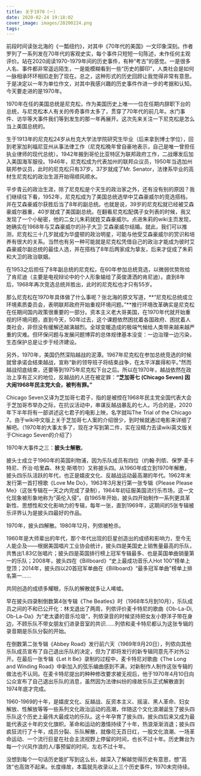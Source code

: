 ```yaml
---
title: 关于1970（一）
date: 2020-02-24 19:18:02
cover_image: images/20200224.png
tags:
---
```

前段时间读张北海的《一瓢纽约》，对其中《70年代的美国》一文印象深刻。作者罗列了一系列发在70年代的客观史实，每个事件只短短一句陈述，未作任何主观评价。站在2020阅读1970-1979年间的历史事件，有种“考古”的感觉。一是很多人名、事件都非常遥远陌生，一是能模糊看到一些“历史的脚印”，人类社会是如何一脉相承环环相扣走到了现在。总之，这种形式的历史回顾让我觉得非常有意思。于是决定以一年为单位作文，对其中我感兴趣的历史事件作进一步的考据和认知。今天要走进的是1970年。

1970年在任的美国总统是尼克松，作为美国历史上唯一一位在任期内辞职下台的总统，与尼克松本人有关的传奇事件太多了，贯穿了70年代的前几年。水门事件、访华等大事件我们等到发生的那一年再展开。这次先来关注一下尼克松是怎么当上美国总统的。

生于1913年的尼克松24岁从杜克大学法学院研究生毕业（后来拿到博士学位），回到老家加利福尼亚州从事法律工作（尼克松晚年曾自豪地表示，自己是唯一曾担任执业律师的现代总统）。1942年搬到哥伦比亚特区为联邦政府工作，二战爆发后加入美国海军服役。1946年，尼克松成为代表加州的联邦众议员，1950年当选加州联邦参议员，此时的尼克松只有37岁。37岁就成了Mr. Senator，法律系毕业的高材生尼克松的政治生涯开始得顺风顺水。

平步青云的政治生涯，除了尼克松是个天生的政治家之外，还有没有别的原因？我们继续往下看，1952年，尼克松成为了美国总统选举中艾森豪威尔的竞选搭档，并在艾森豪威尔获胜后当了8年的副总统。也就是说，39岁的尼克松就已经被艾森豪威尔器重，40岁就成了美国副总统。在翻看尼克松配偶子女列表的时候，我又发现了一个小秘密，他的二女儿朱莉就姓艾森豪威尔。点进朱莉的wiki主页发现，她确实在1968年与艾森豪威尔的孙子大卫·艾森豪威尔结婚。就此，我们可以推测，尼克松三十几岁就成为华盛顿的政治明星，可能与他受艾森豪威尔的赏识和培养有很大的关系。当然也有另一种可能就是尼克松凭借自己的政治才能成为彼时艾森豪威尔副总统的最佳人选，并在搭档了8年后两家成为挚友，后来才促成了朱莉和大卫的政治联姻。

在1953之后担任了8年副总统的尼克松，在60年参加总统竞选，以微弱优势败给了肯尼迪（主要是电视辩论中的个人形象输给了英俊潇洒的肯尼迪）。直到8年后，1968年再次竞选总统并胜出，此时的尼克松也才只有55岁。

那么尼克松在1970年具体做了什么事呢？张北海的原文写道，**“尼克松总统成立环境素质委员会，表明联邦政府开始重视环境问题。”**推行环境改革确实是尼克松在任期间国内政策很重要的一部分。资本主义老大哥美国，在1970年代就开始重视的环境问题，直到今天，50年过去，这个课题依然困扰着各国政府、困扰着人类社会，非但没有缓解还越演越烈。全球变暖造成的极端气候给人类带来越来越严重的灾难。但环保问题与发展问题博弈的总体规律基本没变：一边治理一边污染，生态保护总是让步于经济建设。

另外，1970年，美国仍然深陷越战的泥潭。1967年尼克松在参加总统竞选的时候就曾承诺会结束越战，宣称“新的领导班子将结束战争，在太平洋赢得和平。”然而越战彻底结束，还要等到1975年尼克松下台之后。所以在1970年，越战依然在政治上享有正义的地位，反越战的人还在被定罪：**“芝加哥七 (Chicago Seven) 因大闹1968年民主党大会，被判有罪。”**

Chicago Seven又译为芝加哥七君子，指的是被控在1968年民主党全国代表大会于芝加哥市举办之际，在抗议活动中，串谋反越战暴乱的七人。巧合的是，2020年下半年将有一部讲述这七君子的电影上映，名字就叫The Trial of the Chicago 7。由于wiki中文版上关于芝加哥七人案的介绍很少，到时候就通过电影来详细了解吧。（1970年的大事太多了，现在才写到第二件，实在没精力去读wiki英文版关于Chicago Seven的介绍了）

1970年大事件之三：**披头士解散**。

披头士成立于1960年的英国利物浦，因为乐队成员有四位（约翰·列侬、保罗·麦卡特尼、乔治·哈里森、林戈·斯塔尔）又称披头四。从1960年成立到1970年解散，披头四乐队活跃的年代，也正是嬉皮文化、反越战运动最高潮的年代。1962年末发行第一首打榜歌《Love Me Do》，1963年3月发行第一张专辑《Please Please Me》（这张专辑在一天之内完成了录制），1964年初征服美国流行乐市场，这一文化现象被形象地称为“英伦入侵”。自1965年开始，披头四开始制作一系列更具革新性、思想性和文化影响力的专辑，每年一张，直到1969年，这期间的5张专辑被乐评界认为是披头四最好的作品。

1970年，披头四解散。1980年12月，列侬被枪杀。

1960年是大师辈出的年代，那个年代出现的巨星创造出的成绩和影响力，至今无人能企及——根据美国唱片工业协会统计，披头四是美国史上销售量最高的乐队，共售出1.83亿张唱片；披头四是英国排行榜上冠军专辑最多、也是英国单曲销量第一的乐队；2008年，披头四在《Billboard》“史上最成功音乐人Hot 100”榜单上登顶；2014年，披头四以20首冠军单曲在《Billboard》“最多冠军单曲”榜单上排名第一……

共同创造的成绩多耀眼，乐队的解散就多让人唏嘘。

早在披头四录制倒数第4张专辑《The Beatles》时（1968年5月到10月），乐队成员之间的不和已公开化：林戈退出了两周，列侬评价麦卡特尼的歌曲《Ob-La-Di, Ob-La-Da》为“老太婆的音乐垃圾”，列侬录音的时候坚持把女友小野洋子带在身边，不顾乐队不带女朋友们进录音室的共识……列侬和麦卡特尼都认为这张专辑的录音期是乐队分裂的开始。

在倒数第二张专辑《Abbey Road》发行前六天（1969年9月20日），列侬向其他乐队成员宣布了自己退出乐队的决定，但为了即将发行的新专辑同意先不对外公开。在最后一张专辑《Let It Be》录制的过程中，麦卡特尼对歌曲《The Long and Winding Road》中新加入的弦乐编曲感到不满，对新制作人制作这张专辑的做法也不认同。在麦卡特尼提出的种种修改要求被无视后，他于1970年4月10日向公众宣布了自己退出乐队的消息，虽然因为法律纠纷的缘故乐队正式解散直到1974年底才完成。

1960-1969的十年，是嬉皮文化、反越战、反资本主义、摇滚、黑人革命、妇女解放、性解放等等一些系列文化政治运动的高潮，伴随这个文化浪潮诞生了披头四乐队这个历史上最伟大最成功的乐队。这十年孕育了披头四，披头四后来又成为最能代表这十年的文化旗帜。革命和运动的激情持续了十年，热浪渐渐消退；披头四疯狂流行了十年，成员分裂、乐队解散，就像花无百日红，一股文化浪潮、一场革命运动、一个流行巨星在社会主流视野上停留的时间，也长不过十年。历史舞台为每一个兴风作浪的人/事预留的时间，左右不过十年。

没想到每个一句话历史能扩写到这么长，越深入了解越觉得历史有意思，想“高效”也高效不起来。长度缘故，本篇就先收录以上三个历史事件，1970未完待续。